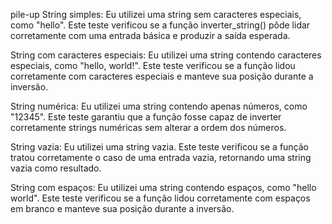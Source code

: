 pile-up
String simples: Eu utilizei uma string sem caracteres especiais, como "hello". Este teste verificou se a função inverter_string() pôde lidar corretamente com uma entrada básica e produzir a saída esperada.

String com caracteres especiais: Eu utilizei uma string contendo caracteres especiais, como "hello, world!". Este teste verificou se a função lidou corretamente com caracteres especiais e manteve sua posição durante a inversão.

String numérica: Eu utilizei uma string contendo apenas números, como "12345". Este teste garantiu que a função fosse capaz de inverter corretamente strings numéricas sem alterar a ordem dos números.

String vazia: Eu utilizei uma string vazia. Este teste verificou se a função tratou corretamente o caso de uma entrada vazia, retornando uma string vazia como resultado.

String com espaços: Eu utilizei uma string contendo espaços, como "hello world". Este teste verificou se a função lidou corretamente com espaços em branco e manteve sua posição durante a inversão.
